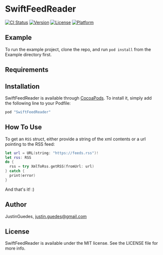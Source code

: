 # SwiftFeedReader

[![CI Status](http://img.shields.io/travis/JustinGuedes/SwiftFeedReader.svg?style=flat)](https://travis-ci.org/JustinGuedes/SwiftFeedReader)
[![Version](https://img.shields.io/cocoapods/v/SwiftFeedReader.svg?style=flat)](http://cocoapods.org/pods/SwiftFeedReader)
[![License](https://img.shields.io/cocoapods/l/SwiftFeedReader.svg?style=flat)](http://cocoapods.org/pods/SwiftFeedReader)
[![Platform](https://img.shields.io/cocoapods/p/SwiftFeedReader.svg?style=flat)](http://cocoapods.org/pods/SwiftFeedReader)

## Example

To run the example project, clone the repo, and run `pod install` from the Example directory first.

## Requirements

## Installation

SwiftFeedReader is available through [CocoaPods](http://cocoapods.org). To install
it, simply add the following line to your Podfile:

```ruby
pod "SwiftFeedReader"
```

## How To Use

To get an `RSS` struct, either provide a string of the xml contents or a url pointing to the RSS feed:

```swift
let url = URL(string: "https://feeds.rss")!
let rss: RSS
do {
  rss = try XmlToRss.getRSS(fromUrl: url)
} catch {
  print(error)
}
```

And that's it! :)

## Author

JustinGuedes, justin.guedes@gmail.com

## License

SwiftFeedReader is available under the MIT license. See the LICENSE file for more info.
